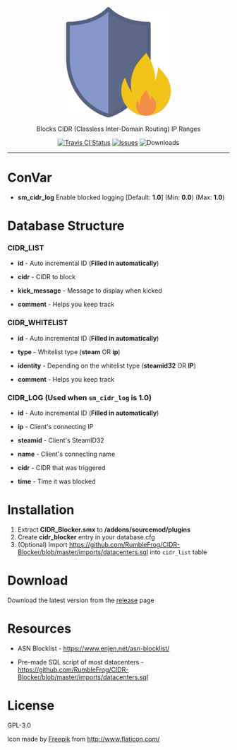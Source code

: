 <p align="center">
	<img alt="CIDR Blocker" src="assets/img/CIDR_Blocker.png" height="250" width="250">
</p>

<p align="center">
	Blocks CIDR (Classless Inter-Domain Routing) IP Ranges
</p>

<p align="center">
	<a href="https://travis-ci.org/RumbleFrog/CIDR-Blocker"><img alt="Travis CI Status" src="https://img.shields.io/travis/RumbleFrog/CIDR-Blocker.svg?style=flat-square"></a>
	<a href="https://github.com/RumbleFrog/CIDR-Blocker/issues"><img alt="Issues" src="https://img.shields.io/github/issues/RumbleFrog/CIDR-Blocker.svg?style=flat-square"></a>
	<img alt="Downloads" src="https://img.shields.io/github/downloads/RumbleFrog/CIDR-Blocker/total.svg?style=flat-square">
</p>

---

# ConVar

- **sm_cidr_log** Enable blocked logging [Default: **1.0**] (Min: **0.0**) (Max: **1.0**)

# Database Structure

### CIDR_LIST

- **id** - Auto incremental ID (**Filled in automatically**)

- **cidr** - CIDR to block

- **kick_message** - Message to display when kicked

- **comment** - Helps you keep track

### CIDR_WHITELIST

- **id** - Auto incremental ID (**Filled in automatically**)

- **type** - Whitelist type (**steam** OR **ip**)

- **identity** - Depending on the whitelist type (**steamid32** OR **IP**)

- **comment** - Helps you keep track

### CIDR_LOG (Used when `sm_cidr_log` is **1.0**)

- **id** - Auto incremental ID (**Filled in automatically**)

- **ip** - Client's connecting IP

- **steamid** - Client's SteamID32

- **name** - Client's connecting name

- **cidr** - CIDR that was triggered

- **time** - Time it was blocked

# Installation

1. Extract **CIDR_Blocker.smx** to **/addons/sourcemod/plugins**
2. Create **cidr_blocker** entry in your database.cfg
3. (Optional) Import https://github.com/RumbleFrog/CIDR-Blocker/blob/master/imports/datacenters.sql into `cidr_list` table


# Download 

Download the latest version from the [release](https://github.com/RumbleFrog/CIDR-Blocker/releases) page

# Resources

- ASN Blocklist - https://www.enjen.net/asn-blocklist/

- Pre-made SQL script of most datacenters - https://github.com/RumbleFrog/CIDR-Blocker/blob/master/imports/datacenters.sql

# License

GPL-3.0

Icon made by <a href="http://www.freepik.com/" target="_blank">Freepik</a> from <a href="http://www.flaticon.com/" target="_blank">http://www.flaticon.com/</a>
